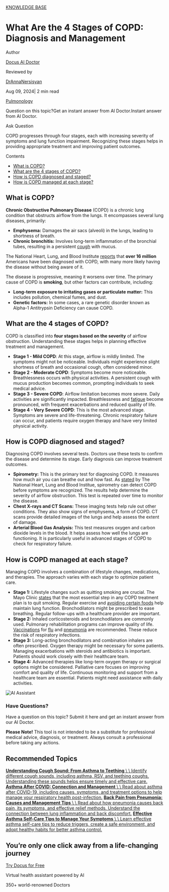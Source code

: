 [KNOWLEDGE BASE](https://docus.ai/knowledge-base)

# What Are the 4 Stages of COPD: Diagnosis and Management

Author

[Docus AI Doctor](https://docus.ai/ai-doctor)

Reviewed by

[DrAnnaNersisyan](https://docus.ai/author/dr-anna-nersisyan)

Aug 09, 2024\| 2 min read

[Pulmonology](https://docus.ai/tags/pulmonology)

Question on this topic?Get an instant answer from AI Doctor.Instant answer from AI Doctor.

Ask Question

COPD progresses through four stages, each with increasing severity of symptoms and lung function impairment. Recognizing these stages helps in providing appropriate treatment and improving patient outcomes.

Contents

- [What is COPD?](https://docus.ai/knowledge-base/4-stages-of-copd#what-is-copd)
- [What are the 4 stages of COPD?](https://docus.ai/knowledge-base/4-stages-of-copd#what-are-the-4-stages-of-copd)
- [How is COPD diagnosed and staged?](https://docus.ai/knowledge-base/4-stages-of-copd#how-is-copd-diagnosed-and-staged)
- [How is COPD managed at each stage?](https://docus.ai/knowledge-base/4-stages-of-copd#how-is-copd-managed-at-each-stage)

## What is COPD?

**Chronic Obstructive Pulmonary Disease** (COPD) is a chronic lung condition that obstructs airflow from the lungs. It encompasses several lung diseases, primarily:

- **Emphysema:** Damages the air sacs (alveoli) in the lungs, leading to shortness of breath.
- **Chronic bronchitis:** Involves long-term inflammation of the bronchial tubes, resulting in a persistent [cough](https://docus.ai/tags/cough) with mucus.

The National Heart, Lung, and Blood Institute [reports](https://www.nhlbi.nih.gov/health-topics/education-and-awareness/COPD-national-action-plan) that **over 16 million** Americans have been diagnosed with COPD, with many more likely having the disease without being aware of it.

The disease is progressive, meaning it worsens over time. The primary cause of COPD is **smoking**, but other factors can contribute, including:

- **Long-term exposure to irritating gases or particulate matter:** This includes pollution, chemical fumes, and dust.
- **Genetic factors:** In some cases, a rare genetic disorder known as Alpha-1 Antitrypsin Deficiency can cause COPD.

## What are the 4 stages of COPD?

COPD is classified into **four stages based on the severity** of airflow obstruction. Understanding these stages helps in planning effective treatment and management.

- **Stage 1 - Mild COPD**: At this stage, airflow is mildly limited. The symptoms might not be noticeable. Individuals might experience slight shortness of breath and occasional cough, often considered minor.
- **Stage 2 - Moderate COPD**: Symptoms become more noticeable. Breathlessness occurs with physical activities. A persistent cough with mucus production becomes common, prompting individuals to seek medical advice.
- **Stage 3 - Severe COPD**: Airflow limitation becomes more severe. Daily activities are significantly impacted. Breathlessness and [fatigue](https://docus.ai/tags/fatigue) become pronounced, with frequent exacerbations and reduced quality of life.
- **Stage 4 - Very Severe COPD**: This is the most advanced stage. Symptoms are severe and life-threatening. Chronic respiratory failure can occur, and patients require oxygen therapy and have very limited physical activity.

## How is COPD diagnosed and staged?

Diagnosing COPD involves several tests. Doctors use these tests to confirm the disease and determine its stage. Early diagnosis can improve treatment outcomes.

- **Spirometry:** This is the primary test for diagnosing COPD. It measures how much air you can breathe out and how fast. As [stated](https://www.nhlbi.nih.gov/health/copd/diagnosis) by The National Heart, Lung and Blood Institue, spirometry can detect COPD before symptoms are recognized. The results help determine the severity of airflow obstruction. This test is repeated over time to monitor the disease.
- **Chest X-rays and CT Scans:** These imaging tests help rule out other conditions. They also show signs of emphysema, a form of COPD. CT scans provide detailed images of the lungs and help assess the extent of damage.
- **Arterial Blood Gas Analysis:** This test measures oxygen and carbon dioxide levels in the blood. It helps assess how well the lungs are functioning. It is particularly useful in advanced stages of COPD to check for respiratory failure.

## How is COPD managed at each stage?

Managing COPD involves a combination of lifestyle changes, medications, and therapies. The approach varies with each stage to optimize patient care.

- **Stage 1:** Lifestyle changes such as quitting smoking are crucial. The Mayo Clinic [states](https://www.mayoclinic.org/diseases-conditions/copd/diagnosis-treatment/drc-20353685) that the most essential step in any COPD treatment plan is to quit smoking. Regular exercise and [avoiding certain foods](https://docus.ai/symptoms-guide/7-foods-to-avoid-with-copd) help maintain lung function. Bronchodilators might be prescribed to ease breathing. Regular follow-ups with a healthcare provider are important.
- **Stage 2:** Inhaled corticosteroids and bronchodilators are commonly used. Pulmonary rehabilitation programs can improve quality of life. [Vaccinations](https://docus.ai/tags/vaccination) for [flu](https://docus.ai/tags/flu) and [pneumonia](https://docus.ai/symptoms-guide/pneumonia) are recommended. These reduce the risk of respiratory infections.
- **Stage 3:** Long-acting bronchodilators and combination inhalers are often prescribed. Oxygen therapy might be necessary for some patients. Managing exacerbations with steroids and antibiotics is important. Patients should work closely with their healthcare team.
- **Stage 4:** Advanced therapies like long-term oxygen therapy or surgical options might be considered. Palliative care focuses on improving comfort and quality of life. Continuous monitoring and support from a healthcare team are essential. Patients might need assistance with daily activities.

![AI Assistant](https://docus.ai/images/small-assistant.png)

### Have Questions?

Have a question on this topic? Submit it here and get an instant answer from our AI Doctor.

**Please Note!** This tool is not intended to be a substitute for professional medical advice, diagnosis, or treatment. Always consult a professional before taking any actions.

## Recommended Topics

[**Understanding Cough Sound: From Asthma to Teething** \\
\\
Identify different cough sounds, including asthma, RSV, and teething coughs. Understanding these sounds helps ensure timely and effective care.](https://docus.ai/knowledge-base/understanding-cough-sound) [**Asthma After COVID: Connection and Management** \\
\\
Read about asthma after COVID-19, including causes, symptoms, and treatment options to help manage your respiratory health post-infection.](https://docus.ai/knowledge-base/asthma-after-covid) [**Back Pain from Pneumonia: Causes and Management Tips** \\
\\
Read about how pneumonia causes back pain, its symptoms, and effective relief methods. Understand the connection between lung inflammation and back discomfort.](https://docus.ai/knowledge-base/pneumonia-back-pain) [**Effective Asthma Self-Care Tips to Manage Your Symptoms** \\
\\
Learn effective asthma self-care tips to reduce triggers, create a safe environment, and adopt healthy habits for better asthma control.](https://docus.ai/knowledge-base/asthma-self-care)

## You’re only one click away from a life-changing journey

[Try Docus for Free](https://my.docus.ai/auth/signup)

Virtual health assistant powered by AI

350+ world-renowned Doctors